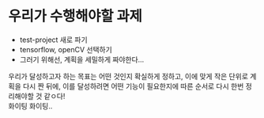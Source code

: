 # 우리가 수행해야할 과제

- test-project 새로 파기
- tensorflow, openCV 선택하기
- 그러기 위해선, 계획을 세밀하게 짜야한다...

우리가 달성하고자 하는 목표는 어떤 것인지 확실하게 정하고, 이에 맞게 작은 단위로 계획을 다시 짠 뒤에, 이를 달성하려면 어떤 기능이 필요한지에 따른 순서로 다시 한번 정리해야할 것 같ㅇ다!
<br>화이팅 화이팅..
